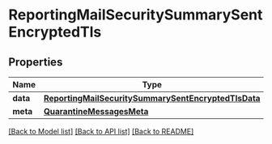 # ReportingMailSecuritySummarySentEncryptedTls

## Properties
Name | Type | Description | Notes
------------ | ------------- | ------------- | -------------
**data** | [**ReportingMailSecuritySummarySentEncryptedTlsData**](ReportingMailSecuritySummarySentEncryptedTlsData.md) |  | [optional] 
**meta** | [**QuarantineMessagesMeta**](QuarantineMessagesMeta.md) |  | [optional] 

[[Back to Model list]](../README.md#documentation-for-models) [[Back to API list]](../README.md#documentation-for-api-endpoints) [[Back to README]](../README.md)


